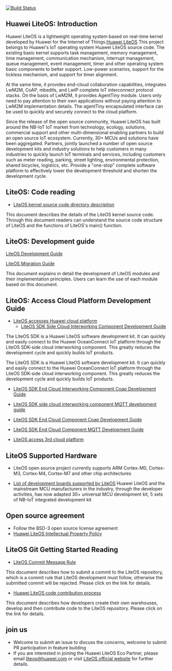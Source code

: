 [![Build Status](https://travis-ci.org/LiteOS/LiteOS.svg?branch=develop)](https://travis-ci.org/LiteOS/LiteOS)

## Huawei LiteOS: Introduction

Huawei LiteOS is a lightweight operating system based on real-time kernel developed by Huawei for the Internet of Things.[Huawei LiteOS](http://developer.huawei.com/ict/cn/site-iot/product/liteos) This project belongs to Huawei's IoT operating system Huawei LiteOS source code. The existing basic kernel supports task management, memory management, time management, communication mechanism, interrupt management, queue management, event management, timer and other operating system basic components to better support. Low-power scenarios, support for the tickless mechanism, and support for timer alignment.

At the same time, it provides end-cloud collaboration capabilities, integrates LwM2M, CoAP, mbedtls, and LwIP complete IoT interconnect protocol stacks. On the basis of LwM2M, it provides AgentTiny module. Users only need to pay attention to their own applications without paying attention to LwM2M implementation details. The agentTiny encapsulated interface can be used to quickly and securely connect to the cloud platform.

Since the release of the open source community, Huawei LiteOS has built around the NB-IoT IoT market from technology, ecology, solutions, commercial support and other multi-dimensional enabling partners to build an open source IoT ecosystem. Currently, 30+ MCUs and solutions have been aggregated. Partners, jointly launched a number of open source development kits and industry solutions to help customers in many industries to quickly launch IoT terminals and services, including customers such as meter reading, parking, street lighting, environmental protection, shared bicycles, logistics, etc. Provide a "one-stop" complete software platform to effectively lower the development threshold and shorten the development cycle.


## LiteOS: Code reading

- [LiteOS kernel source code directory description](./doc/LiteOS_Code_Info.md)

This document describes the details of the LiteOS kernel source code. Through this document readers can understand the source code structure of LiteOS and the functions of LiteOS's main() function.


## LiteOS: Development guide

[LiteOS Development Guide](./doc/Huawei_LiteOS_Developer_Guide_zh.md)  

[LiteOS Migration Guide](https://liteos.github.io/porting/)  

This document explains in detail the development of LiteOS modules and their implementation principles. Users can learn the use of each module based on this document.


## LiteOS: Access Cloud Platform Development Guide

* [LiteOS accesses Huawei cloud platform](https://github.com/SuYai/OceanConnectHelp)
  * [LiteOS SDK Side Cloud Interworking Component Development Guide](./doc/Huawei_LiteOS_SDK_Developer_Guide.md)

The LiteOS SDK is a Huawei LiteOS software development kit. It can quickly and easily connect to the Huawei OceanConnect IoT platform through the LiteOS SDK-side cloud interworking component. This greatly reduces the development cycle and quickly builds IoT products.

The LiteOS SDK is a Huawei LiteOS software development kit. It can quickly and easily connect to the Huawei OceanConnect IoT platform through the LiteOS SDK-side cloud interworking component. This greatly reduces the development cycle and quickly builds IoT products.

* [LiteOS SDK End Cloud Interworking Component Coap Development Guide](./doc/Huawei_LiteOS_SDK_Coap_LwM2M_Developer_Guide_zh.md)
* [LiteOS SDK side cloud interworking component MQTT development guide](./doc/Huawei_LiteOS_SDK_MQTT_Developer_Guide.md)
  
  
* [LiteOS SDK End Cloud Component Coap Development Guide](./doc/Huawei_LiteOS_SDK_Coap_LwM2M_Developer_Guide_zh.md)
* [LiteOS SDK End Cloud Component MQTT Development Guide](./doc/Huawei_LiteOS_SDK_MQTT_Developer_Guide.md)

* [LiteOS access 3rd cloud platform](https://github.com/LiteOS/LiteOS_Connect_to_3rd_Cloud)


## LiteOS Supported Hardware

* LiteOS open source project currently supports ARM Cortex-M0, Cortex-M3, Cortex-M4, Cortex-M7 and other chip architectures

* [List of development boards supported by LiteOS](./doc/LiteOS_Supported_board_list.md)
Huawei LiteOS and the mainstream MCU manufacturers in the industry, through the developer activities, has now adapted 30+ universal MCU development kit, 5 sets of NB-IoT integrated development kit


## Open source agreement

* Follow the BSD-3 open source license agreement
* [Huawei LiteOS Intellectual Property Policy](https://support.huaweicloud.com/productdesc-LiteOS/en-us_topic_0145347224.html)

## LiteOS Git Getting Started Reading

- [LiteOS Commit Message Rule](./doc/LiteOS_Commit_Message.md)

This document describes how to submit a commit to the LiteOS repository, which is a commit rule that LiteOS development must follow, otherwise the submitted commit will be rejected. Please click on the link for details.

- [Huawei LiteOS code contribution process](./doc/LiteOS_Contribute_Guide_GitGUI.md)

This document describes how developers create their own warehouses, develop and then contribute code to the LiteOS repository. Please click on the link for details.


## join us
* Welcome to submit an issue to discuss the concerns, welcome to submit PR participation in feature building
* If you are interested in joining the Huawei LiteOS Eco Partner, please email liteos@huawei.com or visit [LiteOS official website](http://www.huawei.com/liteos) for further details.

